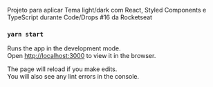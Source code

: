 Projeto para aplicar Tema light/dark com React, Styled Components e TypeScript durante Code/Drops #16 da Rocketseat

### `yarn start`

Runs the app in the development mode.<br />
Open [http://localhost:3000](http://localhost:3000) to view it in the browser.

The page will reload if you make edits.<br />
You will also see any lint errors in the console.
